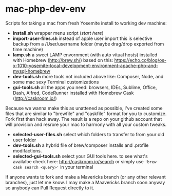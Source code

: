 # mac-php-dev-env

Scripts for taking a mac from fresh Yosemite install to working dev machine:

 * **install.sh** wrapper menu script (*start here*)
 * **import-user-files.sh** instead of apple user import this is selective backup from a /User/username folder (maybe drag/drop exported from time machine)
 * **lamp.sh** a sweet LAMP envornment (with auto vitual hosts) installed with Homebrew (http://brew.sh/) based on this: https://echo.co/blog/os-x-1010-yosemite-local-development-environment-apache-php-and-mysql-homebrew
 * **dev-tools.sh** more tools not included above like: Composer, Node, and some mac sexy Terminal customizations
 * **gui-tools.sh** all the apps you need: browsers, IDEs, Sublime, Office, Dash, Alfred, CodeRunner installed with Homebrew Cask (http://caskroom.io/) 
 
Because we wanna make this as unattened as possible, I've created some files that are similar to "brewfile" and "caskfile" format for you to customize. Fork first then hack away. The result is a repo on your github account that will provision and resrore your mac to harmony with all your custom tweaks.

 * **selected-user-files.sh** select which folders to transfer to from your old user folder
 * **dev-tools.sh** a hybrid file of brew/composer installs and .profile modifactions.
 * **selected-gui-tools.sh** select your GUI tools here. to see what's availalbe check here: http://caskroom.io/search or simply use ``` 'brew cask search <query>' ``` in your terminal
 
If anyone wants to fork and make a Mavericks branch (or any other relevant branches), just let me know. I may make a Maavericks branch soon anyway so anybody can Pull Request directly to it.